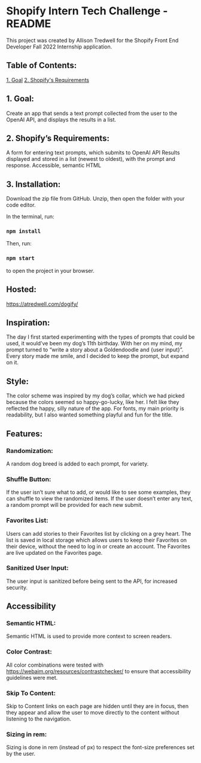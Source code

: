 # Shopify Intern Tech Challenge - README

This project was created by Allison Tredwell for the Shopify Front End Developer Fall 2022 Internship application.

## Table of Contents:
[1. Goal](#1-goal)
[2. Shopify's Requirements](#2-shopifys-requirements)

## 1. Goal: 
Create an app that sends a text prompt collected from the user to the OpenAI API, and displays the results in a list. 

## 2. Shopify’s Requirements:
A form for entering text prompts, which submits to OpenAI API
Results displayed and stored in a list (newest to oldest), with the prompt and response.
Accessible, semantic HTML

## 3. Installation: 
Download the zip file from GitHub. Unzip, then open the folder with your code editor.

In the terminal, run:
###  `npm install`

Then, run:
### `npm start` 
to open the project in your browser.

## Hosted: 
https://atredwell.com/dogify/

## Inspiration: 
The day I first started experimenting with the types of prompts that could be used, it would’ve been my dog’s 11th birthday. With her on my mind, my prompt turned to “write a story about a Goldendoodle and {user input}”. Every story made me smile, and I decided to keep the prompt, but expand on it. 

## Style: 
The color scheme was inspired by my dog’s collar, which we had picked because the colors seemed so happy-go-lucky, like her. I felt like they reflected the happy, silly nature of the app. For fonts, my main priority is readability, but I also wanted something playful and fun for the title. 

## Features:

### Randomization: 
A random dog breed is added to each prompt, for variety.

### Shuffle Button: 
If the user isn’t sure what to add, or would like to see some examples, they can shuffle to view the randomized items. If the user doesn’t enter any text, a random prompt will be provided for each new submit.
### Favorites List: 
Users can add stories to their Favorites list by clicking on a grey heart. The list is saved in local storage which allows users to keep their Favorites on their device, without the need to log in or create an account. The Favorites are live updated on the Favorites page. 

### Sanitized User Input: 
The user input is sanitized before being sent to the API, for increased security. 

## Accessibility

### Semantic HTML:  
Semantic HTML is used to provide more context to screen readers.

### Color Contrast: 
All color combinations were tested with https://webaim.org/resources/contrastchecker/ to ensure that accessibility guidelines were met.

### Skip To Content: 
Skip to Content links on each page are hidden until they are in focus, then they appear and allow the user to move directly to the content without listening to the navigation.

### Sizing in rem: 
Sizing is done in rem (instead of px) to respect the font-size preferences set by the user.
